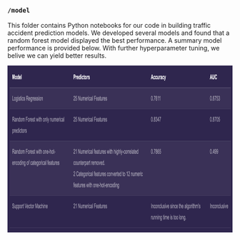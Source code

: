 ### `/model`

This folder contains Python notebooks for our code in building traffic accident prediction models. We developed several models and found that a random forest model displayed the best performance. A summary model performance is provided below. With further hyperparameter tuning, we belive we can yield better results.

<img align="center" height="375" src="https://github.com/katannyak/UK-Traffic-Accident-Analysis-and-Visualization/blob/master/data_viz/model_performance.png">


